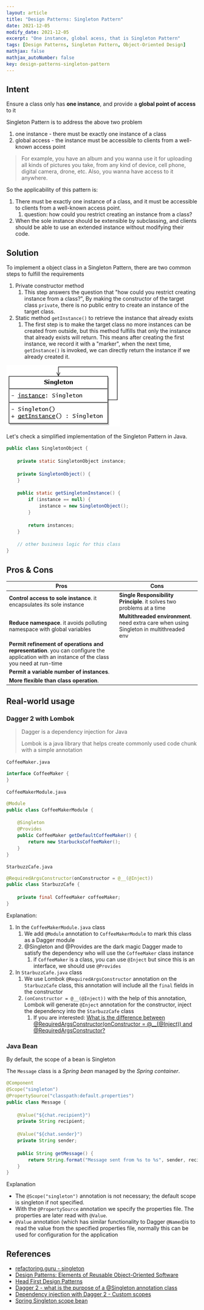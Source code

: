```yaml
---
layout: article
title: "Design Patterns: Singleton Pattern"
date: 2021-12-05
modify_date: 2021-12-05
excerpt: "One instance, global acess, that is Singleton Pattern"
tags: [Design Patterns, Singleton Pattern, Object-Oriented Design]
mathjax: false
mathjax_autoNumber: false
key: design-patterns-singleton-pattern
---
```



## Intent

Ensure a class only has **one instance**, and provide a **global point of access** to it

Singleton Pattern is to address the above two problem

1. one instance - there must be exactly one instance of a class
2. global access - the instance must be accessible to clients from a well-known access point

> For example, you have an album and you wanna use it for uploading all kinds of pictures you take, from any kind of device, cell phone, digital camera, drone, etc. Also, you wanna have access to it anywhere.

So the applicability of this pattern is:

1. There must be exactly one instance of a class, and it must be accessible to clients from a well-known access point.
   1. question: how could you restrict creating an instance from a class?
2. When the sole instance should be extensible by subclassing, and clients should be able to use an extended instance without modifying their code.


## Solution

To implement a object class in a Singleton Pattern, there are two common steps to fulfill the requirements

1. Private constructor method
   1. This step answers the question that "how could you restrict creating instance from a class?", By making the constructor of the target class `private`, there is no public entry to create an instance of the target class.
2. Static method `getInstance()` to retrieve the instance that already exists
   1. The first step is to make the target class no more instances can be created from outside, but this method fulfills that only the instance that already exists will return. This means after creating the first instance, we record it with a "marker", when the next time, `getInstance()` is invoked, we can directly return the instance if we already created it.


![](https://raw.githubusercontent.com/Zhenye-Na/img-hosting-picgo/master/img/Singleton_pattern_uml.png)


Let's check a simplified implementation of the Singleton Pattern in Java.

```java
public class SingletonObject {

    private static SingletonObject instance;

    private SingletonObject() {
    }

    public static getSingletonInstance() {
        if (instance == null) {
            instance = new SingletonObject();
        }

        return instances;
    }

    // other business logic for this class
}
```

## Pros & Cons


| Pros                                                                                                                                          | Cons                                                                                      |
|---------------------------------------------------------------------------------------------------------------------------------------------  |------------------------------------------------------------------------------------------ |
| **Control access to sole instance**. it encapsulates its sole instance                                                                        | **Single Responsibility Principle**. it solves two problems at a time                      |
| **Reduce namespace**. it avoids polluting namespace with global variables                                                                     | **Multithreaded environment**. need extra care when using Singleton in multithreaded env  |
| **Permit refinement of operations and representation**. you can configure the application with an instance of the class you need at run-time   |                                                                                           |
| **Permit a variable number of instances**.                                                                                                    |                                                                                           |
| **More flexible than class operation**.                                                                                                       |                                                                                           |


## Real-world usage

### Dagger 2 with Lombok

> Dagger is a dependency injection for Java
>
> Lombok is a java library that helps create commonly used code chunk with a simple annotation

`CoffeeMaker.java`
```java
interface CoffeeMaker {
}
```


`CoffeeMakerModule.java`
```java
@Module
public class CoffeeMakerModule {

    @Singleton
    @Provides
    public CoffeeMaker getDefaultCoffeeMaker() {
        return new StarbucksCoffeeMaker();
    }
}
```

`StarbuzzCafe.java`

```java
@RequiredArgsConstructor(onConstructor = @__(@Inject))
public class StarbuzzCafe {

    private final CoffeeMaker coffeeMaker;
}
```

Explanation:

1. In the `CoffeeMakerModule.java` class
   1. We add `@Module` annotation to `CoffeeMakerModule` to mark this class as a Dagger module
   2. @Singleton and @Provides are the dark magic Dagger made to satisfy the dependency who will use the `CoffeeMaker` class instance
      1. if `CoffeeMaker` is a class, you can use `@Inject` but since this is an interface, we should use `@Provides`
2. In `StarbuzzCafe.java` class
   1. We use Lombok `@RequiredArgsConstructor` annotation on the `StarbuzzCafe` class, this annotation will include all the `final` fields in the constructor
   2. `(onConstructor = @__(@Inject))` with the help of this annotation, Lombok will generate `@Inject` annotation for the constructor, inject the dependency into the `StarbuzzCafe` class
      1. If you are interested: [What is the difference between @RequiredArgsConstructor(onConstructor = @__(@Inject)) and @RequiredArgsConstructor?](https://stackoverflow.com/a/57822939)



### Java Bean

By default, the scope of a bean is Singleton

The `Message` class is a *Spring bean* managed by the *Spring container*.

```java
@Component
@Scope("singleton")
@PropertySource("classpath:default.properties")
public class Message {

    @Value("${chat.recipient}")
    private String recipient;

    @Value("${chat.sender}")
    private String sender;

    public String getMessage() {
        return String.format("Message sent from %s to %s", sender, recipient);
    }
}
```

Explanation

- The `@Scope("singleton")` annotation is not necessary; the default scope is singleton if not specified.
- With the `@PropertySource` annotation we specify the properties file. The properties are later read with `@Value`.
- `@Value` annotation (which has similar functionality to Dagger `@Named`)is to read the value from the specified properties file, normally this can be used for configuration for the application


## References

- [refactoring.guru - singleton](https://refactoring.guru/design-patterns/singleton)
- [Design Patterns: Elements of Reusable Object-Oriented Software](https://www.amazon.com/Design-Patterns-Elements-Reusable-Object-Oriented/dp/0201633612)
- [Head First Design Patterns](https://www.amazon.com/Head-First-Design-Patterns-Object-Oriented/dp/149207800X/ref=pd_lpo_1?pd_rd_i=149207800X&psc=1)
- [Dagger 2 - what is the purpose of a @Singleton annotation class](https://stackoverflow.com/a/31182600)
- [Dependency injection with Dagger 2 - Custom scopes](http://frogermcs.github.io/dependency-injection-with-dagger-2-custom-scopes/)
- [Spring Singleton scope bean](https://zetcode.com/spring/singletonscope/)

